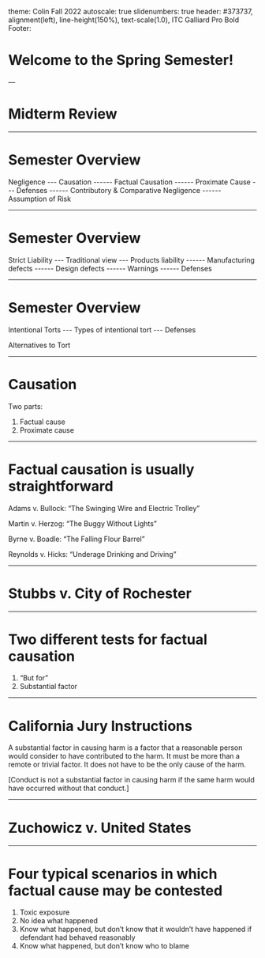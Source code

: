 theme: Colin Fall 2022
autoscale: true
slidenumbers: true
header: #373737, alignment(left), line-height(150%), text-scale(1.0), ITC Galliard Pro Bold
Footer:



# Welcome to the Spring Semester!

—

# Midterm Review

---

# Semester Overview

Negligence
--- Causation
------ Factual Causation
------ Proximate Cause
--- Defenses
------ Contributory & Comparative Negligence
------ Assumption of Risk

---

# Semester Overview

Strict Liability
--- Traditional view
--- Products liability
------ Manufacturing defects
------ Design defects
------ Warnings
------ Defenses

---

# Semester Overview

Intentional Torts
--- Types of intentional tort
--- Defenses

Alternatives to Tort

---

# Causation

Two parts:
1. Factual cause
2. Proximate cause

---

# Factual causation is usually straightforward

Adams v. Bullock: “The Swinging Wire and Electric Trolley”

Martin v. Herzog: “The Buggy Without Lights”

Byrne v. Boadle: “The Falling Flour Barrel”

Reynolds v. Hicks: “Underage Drinking and Driving”

---

# Stubbs v. City of Rochester

---
# Two different tests for factual causation

1. “But for”
2. Substantial factor

---

# California Jury Instructions

A substantial factor in causing harm is a factor that a reasonable person would consider to have contributed to the harm. It must be more than a remote or trivial factor. It does not have to be the only cause of the harm.

[Conduct is not a substantial factor in causing harm if the same harm would have occurred without that conduct.]

---

# Zuchowicz v. United States

---

# Four typical scenarios in which factual cause may be contested

1. Toxic exposure
2. No idea what happened
3. Know what happened, but don’t know that it wouldn’t have happened if defendant had behaved reasonably
4. Know what happened, but don’t know who to blame
